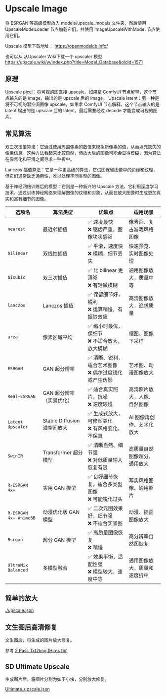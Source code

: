 # Upscale Image

将  ESRGAN 等高级模型放入 models/upscale_models 文件夹，然后使用 UpscaleModelLoader 节点加载它们，并使用 ImageUpscaleWithModel 节点使用它们。


Upscale 模型下载地址： https://openmodeldb.info/


也可以从 从Upscaler Wiki下载一个 upscaler 模型
https://upscale.wiki/w/index.php?title=Model_Database&oldid=1571

## 原理


Upscale pixel：将可视的图直接 upscale。如果拿 ComfyUI 节点解释，这个节点输入的是 image，输出的是 upscale 后的 image。
Upscale latent：另一种是将不可视的潜空间图像 upscale，如果拿 ComfyUI 节点解释，这个节点输入的是 latent 输出的是 upscale 后的 latent，最后需要经过 decode 才能变成可视的图片。


## 常见算法

双三次插值算法：它通过使用周围像素的数值来模拟新像素的值，从而填充缺失的像素信息。这种方法看起来比较自然，但放大后的图像可能会显得模糊，因为算法在像素化和平滑之间寻求一种折中。

Lanczos 插值算法：它是一种更高级的算法，它试图保留图像中的边缘和纹理，但它们通常缺乏通用性，难以处理不同类型的图像。

基于神经网络训练后的模型：它则是一种新兴的 Upscale 方法，它利用深度学习技术，通过训练神经网络来理解图像的纹理和对象，从而在放大图像时生成更加真实和富有细节的图像。


| 选项名                    | 算法类型                   | 优缺点                             | 适用场景           |
| ---------------------- | ---------------------- | ------------------------------- | -------------- |
| `nearest`              | 最近邻插值                  | ✅ 速度最快<br>❌ 锯齿严重，图像块状感强         | 像素画、复古游戏风格图像   |
| `bilinear`             | 双线性插值                  | ✅ 平滑，速度快<br>❌ 模糊，细节丢失           | 快速预览、实时图像处理    |
| `bicubic`              | 双三次插值                  | ✅ 比 bilinear 更清晰<br>❌ 有轻微模糊     | 通用图像放大，质量中等    |
| `lanczos`              | Lanczos 插值             | ✅ 保留细节好，锐利<br>❌ 运算稍慢，有振铃效应      | 高清图像放大，追求质量    |
| `area`                 | 像素区域平均                 | ✅ 缩小时最优，保细节<br>❌ 不适合放大，放大模糊     | 缩图、图像下采样       |
| `ESRGAN`               | GAN 超分辨率               | ✅ 清晰、锐利，适合艺术图像<br>❌ 偶尔过度锐化或产生伪影 | 艺术图、动漫图像放大     |
| `Real-ESRGAN`          | GAN 超分辨率（实景优化）         | ✅ 适合真实照片，抗噪<br>❌ 速度较慢           | 高清照片放大，人像、自然图像 |
| `Latent Upscaler`      | Stable Diffusion 潜空间放大 | ✅ 生成式放大，可修图美化<br>❌ 有风格变化，不保真    | AI 图像再创作、艺术化放大 |
| `SwinIR`               | Transformer 超分模型       | ✅ 清晰自然、细节强<br>❌ 对低质量输入恢复有限      | 高质量自然图像超分，通用放大 |
| `R-ESRGAN 4x+`         | 实用 GAN 模型              | ✅ 良好细节恢复，适合多类型图像<br>❌ 可能锐化过头    | 写实风格图像、通用照片    |
| `R-ESRGAN 4x+ Anime6B` | 动漫优化版 GAN 模型           | ✅ 二次元图效果好，细节强<br>❌ 不适合实景图       | 动漫、插画图像放大      |
| `Bsrgan`               | 超分 GAN 模型              | ✅ 高质量图像恢复<br>❌ 稍慢               | 高分辨率自然图恢复      |
| `UltraMix Balanced`    | 多模型融合                  | ✅ 效果平衡，适配性强<br>❌ 模型较大，速度中等      | 通用图像放大，质量和速度折中 |



## 简单的放大


[./upscale.json](./upscale.json)  


## 文生图后高清修复


文生图后，将生成的图片放大修复。


参考 [2 Pass Txt2Img (Hires fix) ](../09.2-pass-txt2img/readme.md)


##  SD Ultimate Upscale


生成图片后，将图片分割为如干小块，分别放大修复。  

[Ultimate_upscale.json](./Ultimate_upscale.json)

